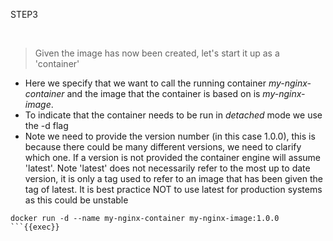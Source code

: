 STEP3

<br>

>Given the image has now been created, let's start it up as a 'container'

* Here we specify that we want to call the running container *my-nginx-container* and the image that the container is based on is *my-nginx-image*.
* To indicate that the container needs to be run in *detached* mode we use the -d flag
* Note we need to provide the version number (in this case 1.0.0), this is because there could be many different versions, we need to clarify which one. If a version is not provided the container engine will assume 'latest'. Note 'latest' does not necessarily refer to the most up to date version, it is only a tag used to refer to an image that has been given the tag of latest. It is best practice NOT to use latest for production systems as this could be unstable


```plain
docker run -d --name my-nginx-container my-nginx-image:1.0.0
```{{exec}}


